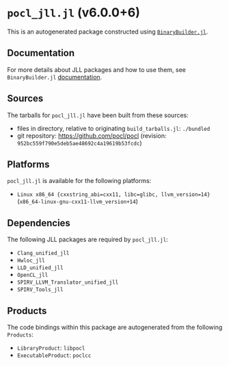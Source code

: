 # `pocl_jll.jl` (v6.0.0+6)

This is an autogenerated package constructed using [`BinaryBuilder.jl`](https://github.com/JuliaPackaging/BinaryBuilder.jl).

## Documentation

For more details about JLL packages and how to use them, see `BinaryBuilder.jl` [documentation](https://docs.binarybuilder.org/stable/jll/).

## Sources

The tarballs for `pocl_jll.jl` have been built from these sources:

* files in directory, relative to originating `build_tarballs.jl`: `./bundled`
* git repository: https://github.com/pocl/pocl (revision: `952bc559f790e5deb5ae48692c4a19619b53fcdc`)

## Platforms

`pocl_jll.jl` is available for the following platforms:

* `Linux x86_64 {cxxstring_abi=cxx11, libc=glibc, llvm_version=14}` (`x86_64-linux-gnu-cxx11-llvm_version+14`)

## Dependencies

The following JLL packages are required by `pocl_jll.jl`:

* `Clang_unified_jll`
* `Hwloc_jll`
* `LLD_unified_jll`
* `OpenCL_jll`
* `SPIRV_LLVM_Translator_unified_jll`
* `SPIRV_Tools_jll`

## Products

The code bindings within this package are autogenerated from the following `Products`:

* `LibraryProduct`: `libpocl`
* `ExecutableProduct`: `poclcc`
